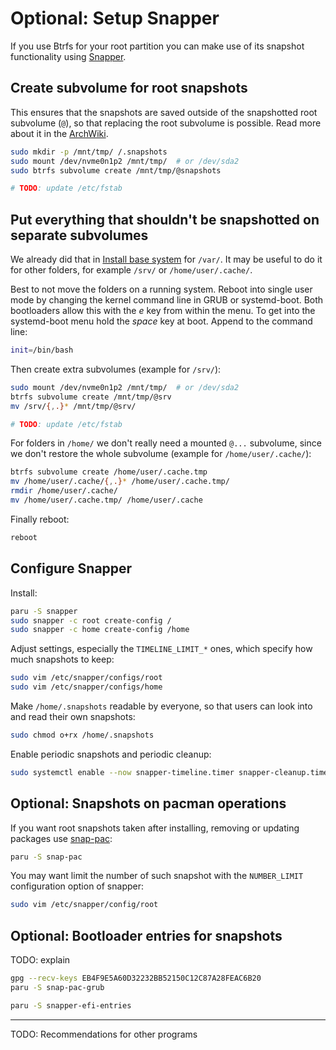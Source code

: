# Optional: Setup Snapper

If you use Btrfs for your root partition you can make use of its snapshot functionality using [Snapper](https://wiki.archlinux.org/title/Snapper).

## Create subvolume for root snapshots

This ensures that the snapshots are saved outside of the snapshotted root subvolume (`@`), so that replacing the root subvolume is possible.
Read more about it in the [ArchWiki](https://wiki.archlinux.org/title/Snapper#Restoring_/_to_its_previous_snapshot).

```bash
sudo mkdir -p /mnt/tmp/ /.snapshots
sudo mount /dev/nvme0n1p2 /mnt/tmp/  # or /dev/sda2
sudo btrfs subvolume create /mnt/tmp/@snapshots

# TODO: update /etc/fstab
```


## Put everything that shouldn't be snapshotted on separate subvolumes

We already did that in [Install base system](./base-install.md#mount-and-prepare-filesystem) for `/var/`.
It may be useful to do it for other folders, for example `/srv/` or `/home/user/.cache/`.

Best to not move the folders on a running system.
Reboot into single user mode by changing the kernel command line in GRUB or systemd-boot.
Both bootloaders allow this with the *e* key from within the menu.
To get into the systemd-boot menu hold the *space* key at boot.
Append to the command line:

```bash
init=/bin/bash
```

Then create extra subvolumes (example for `/srv/`):

```bash
sudo mount /dev/nvme0n1p2 /mnt/tmp/  # or /dev/sda2
btrfs subvolume create /mnt/tmp/@srv
mv /srv/{,.}* /mnt/tmp/@srv/

# TODO: update /etc/fstab
```

For folders in `/home/` we don't really need a mounted `@...` subvolume, since we don't restore the whole subvolume (example for `/home/user/.cache/`):

```bash
btrfs subvolume create /home/user/.cache.tmp
mv /home/user/.cache/{,.}* /home/user/.cache.tmp/
rmdir /home/user/.cache/
mv /home/user/.cache.tmp/ /home/user/.cache
```

Finally reboot:

```bash
reboot
```


## Configure Snapper

Install:

```bash
paru -S snapper
sudo snapper -c root create-config /
sudo snapper -c home create-config /home
```

Adjust settings, especially the `TIMELINE_LIMIT_*` ones, which specify how much snapshots to keep:

```bash
sudo vim /etc/snapper/configs/root
sudo vim /etc/snapper/configs/home
```

Make `/home/.snapshots` readable by everyone, so that users can look into and read their own snapshots:

```bash
sudo chmod o+rx /home/.snapshots
```

Enable periodic snapshots and periodic cleanup:

```bash
sudo systemctl enable --now snapper-timeline.timer snapper-cleanup.timer
```


## Optional: Snapshots on pacman operations

If you want root snapshots taken after installing, removing or updating packages use [snap-pac](https://github.com/wesbarnett/snap-pac):

```bash
paru -S snap-pac
```

You may want limit the number of such snapshot with the `NUMBER_LIMIT` configuration option of snapper:

```bash
sudo vim /etc/snapper/config/root
```


## Optional: Bootloader entries for snapshots

TODO: explain

```bash
gpg --recv-keys EB4F9E5A60D32232BB52150C12C87A28FEAC6B20
paru -S snap-pac-grub
```

```bash
paru -S snapper-efi-entries
```

---

TODO: Recommendations for other programs
